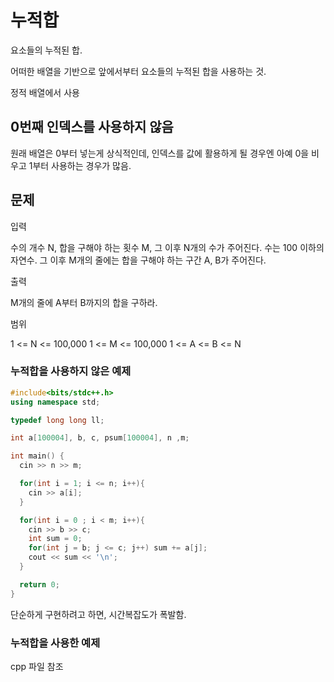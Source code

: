 # 누적합

요소들의 누적된 합.

어떠한 배열을 기반으로 앞에서부터 요소들의 누적된 합을 사용하는 것.

정적 배열에서 사용

## 0번째 인덱스를 사용하지 않음

원래 배열은 0부터 넣는게 상식적인데, 인덱스를 값에 활용하게 될 경우엔 아예 0을 비우고 1부터 사용하는 경우가 많음.

## 문제

입력

수의 개수 N, 합을 구해야 하는 횟수 M, 그 이후 N개의 수가 주어진다. 수는 100 이하의 자연수. 그 이후 M개의 줄에는 합을 구해야 하는 구간 A, B가 주어진다.

출력

M개의 줄에 A부터 B까지의 합을 구하라.

범위

1 <= N <= 100,000
1 <= M <= 100,000
1 <= A <= B <= N

### 누적합을 사용하지 않은 예제

```cpp
#include<bits/stdc++.h>
using namespace std;

typedef long long ll;

int a[100004], b, c, psum[100004], n ,m;

int main() {
  cin >> n >> m;

  for(int i = 1; i <= n; i++){
    cin >> a[i];
  }

  for(int i = 0 ; i < m; i++){
    cin >> b >> c;
    int sum = 0;
    for(int j = b; j <= c; j++) sum += a[j];
    cout << sum << '\n';
  }

  return 0;
}
```

단순하게 구현하려고 하면, 시간복잡도가 폭발함.

### 누적합을 사용한 예제

cpp 파일 참조

